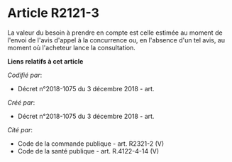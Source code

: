 # Article R2121-3

La valeur du besoin à prendre en compte est celle estimée au moment de l'envoi de l'avis d'appel à la concurrence ou, en
l'absence d'un tel avis, au moment où l'acheteur lance la consultation.

**Liens relatifs à cet article**

_Codifié par_:

  - Décret n°2018-1075 du 3 décembre 2018 - art.

_Créé par_:

  - Décret n°2018-1075 du 3 décembre 2018 - art.

_Cité par_:

  - Code de la commande publique - art. R2321-2 (V)
  - Code de la santé publique - art. R.4122-4-14 (V)
